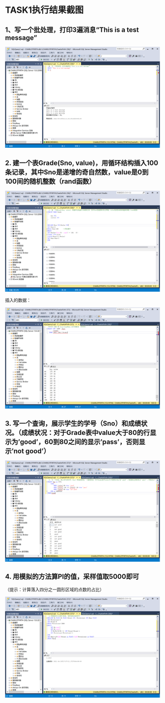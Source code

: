 # **TASK1执行结果截图**

## 1、写一个批处理，打印3遍消息“This is a test message”

![image-20210420161141267](19373073_何潇龙_实验5.assets/image-20210420161141267.png)

## 2. 建一个表Grade(Sno, value)，用循环结构插入100条记录，其中Sno是递增的奇自然数，value是0到100间的随机**整数**（rand函数）

![image-20210420162248503](19373073_何潇龙_实验5.assets/image-20210420162248503.png)

插入的数据：

![image-20210420162434612](19373073_何潇龙_实验5.assets/image-20210420162434612.png)

## 3. 写一个查询，展示学生的学号（Sno）和成绩状况。（成绩状况：对于Grade表中value大于80的行显示为’good’，60到80之间的显示’pass’，否则显示’not good’）

![image-20210420165110218](19373073_何潇龙_实验5.assets/image-20210420165110218.png)

## 4. 用模拟的方法算PI的值，采样值取5000即可

（提示：计算落入四分之一圆形区域的点数的占比）

![image-20210420172731986](19373073_何潇龙_实验5.assets/image-20210420172731986.png)